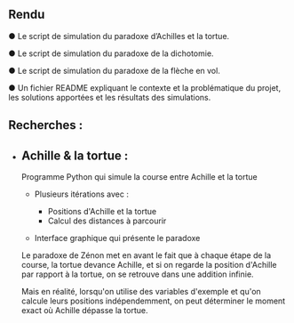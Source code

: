 ## Rendu

● Le script de simulation du paradoxe d’Achilles et la tortue.

● Le script de simulation du paradoxe de la dichotomie.

● Le script de simulation du paradoxe de la flèche en vol.

● Un fichier README expliquant le contexte et la problématique du projet, les solutions apportées et les résultats des simulations.

## Recherches :

- Achille & la tortue :
  - 
  Programme Python qui simule la course entre Achille et la tortue
   - Plusieurs itérations avec :
     - Positions d'Achille et la tortue
     - Calcul des distances à parcourir

   - Interface graphique qui présente le paradoxe

   Le paradoxe de Zénon met en avant le fait que à chaque étape de la course, la tortue devance Achille, et si on regarde la position d'Achille par rapport à la tortue, on se retrouve dans une addition infinie.

   Mais en réalité, lorsqu'on utilise des variables d'exemple et qu'on calcule leurs positions indépendemment, on peut déterminer le moment exact où Achille dépasse la tortue.